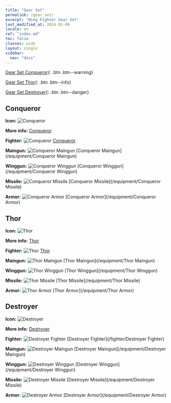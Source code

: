 ```yaml
---
title: "Gear Set"
permalink: /gear_set/
excerpt: "Wing Fighter Gear Set"
last_modified_at: 2024-01-09
locale: en
ref: "index.md"
toc: false
classes: wide
layout: single
sidebar:
  nav: "docs"
---
```


  [Gear Set Conqueror](/gear_set/Conqueror){: .btn .btn--warning}

  [Gear Set Thor](/gear_set/Thor){: .btn .btn--info}

  [Gear Set Destroyer](/gear_set/Destroyer){: .btn .btn--danger}


## Conqueror

 **Icon:** ![Conqueror](/images/suit_icon_1_p.png) 

 **More info:** [Conqueror](/gear_set/Conqueror) 

 **Fighter:** ![Conqueror](/images/ship/fj_img101_p.png) [Conqueror](/fighter/Conqueror) 

 **Maingun:** ![Conqueror Maingun](/images/equipment/zhupao6_p.png) [Conqueror Maingun](/equipment/Conqueror Maingun) 

 **Winggun:** ![Conqueror Winggun](/images/equipment/fupao6_p.png) [Conqueror Winggun](/equipment/Conqueror Winggun) 

 **Missile:** ![Conqueror Missile](/images/equipment/daodan5_p.png) [Conqueror Missile](/equipment/Conqueror Missile) 

 **Armor:** ![Conqueror Armor](/images/equipment/zhuangjia6_p.png) [Conqueror Armor](/equipment/Conqueror Armor) 




## Thor

 **Icon:** ![Thor](/images/suit_icon_2_p.png) 

 **More info:** [Thor](/gear_set/Thor) 

 **Fighter:** ![Thor](/images/ship/fj_img102_p.png) [Thor](/fighter/Thor) 

 **Maingun:** ![Thor Maingun](/images/equipment/zhupao7_p.png) [Thor Maingun](/equipment/Thor Maingun) 

 **Winggun:** ![Thor Winggun](/images/equipment/fupao7_p.png) [Thor Winggun](/equipment/Thor Winggun) 

 **Missile:** ![Thor Missile](/images/equipment/daodan6_p.png) [Thor Missile](/equipment/Thor Missile) 

 **Armor:** ![Thor Armor](/images/equipment/zhuangjia7_p.png) [Thor Armor](/equipment/Thor Armor) 




## Destroyer

 **Icon:** ![Destroyer](/images/suit_icon_3_p.png) 

 **More info:** [Destroyer](/gear_set/Destroyer) 

 **Fighter:** ![Destroyer Fighter](/images/ship/fj_img103_p.png) [Destroyer Fighter](/fighter/Destroyer Fighter) 

 **Maingun:** ![Destroyer Maingun](/images/equipment/zhupao8_p.png) [Destroyer Maingun](/equipment/Destroyer Maingun) 

 **Winggun:** ![Destroyer Winggun](/images/equipment/fupao8_p.png) [Destroyer Winggun](/equipment/Destroyer Winggun) 

 **Missile:** ![Destroyer Missile](/images/equipment/daodan7_p.png) [Destroyer Missile](/equipment/Destroyer Missile) 

 **Armor:** ![Destroyer Armor](/images/equipment/zhuangjia8_p.png) [Destroyer Armor](/equipment/Destroyer Armor) 



